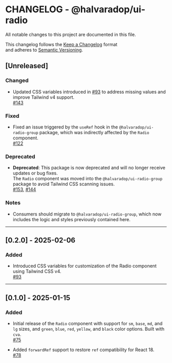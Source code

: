 # CHANGELOG - @halvaradop/ui-radio

All notable changes to this project are documented in this file.

This changelog follows the [Keep a Changelog](https://keepachangelog.com/en/1.1.0/) format  
and adheres to [Semantic Versioning](https://semver.org/spec/v2.0.0.html).

## [Unreleased]

### Changed

- Updated CSS variables introduced in [#93](https://github.com/halvaradop/ui/pull/93) to address missing values and improve Tailwind v4 support.  
  [#143](https://github.com/halvaradop/ui/pull/143)

### Fixed

- Fixed an issue triggered by the `useRef` hook in the `@halvaradop/ui-radio-group` package, which was indirectly affected by the `Radio` component.  
  [#122](https://github.com/halvaradop/ui/pull/122)

### Deprecated

- **Deprecated**: This package is now deprecated and will no longer receive updates or bug fixes.  
  The `Radio` component was moved into the `@halvaradop/ui-radio-group` package to avoid Tailwind CSS scanning issues.  
  [#153](https://github.com/halvaradop/ui/pull/153), [#144](https://github.com/halvaradop/ui/issues/144)

### Notes

- Consumers should migrate to `@halvaradop/ui-radio-group`, which now includes the logic and styles previously contained here.

---

## [0.2.0] - 2025-02-06

### Added

- Introduced CSS variables for customization of the Radio component using Tailwind CSS v4.  
  [#93](https://github.com/halvaradop/ui/pull/93)

---

## [0.1.0] - 2025-01-15

### Added

- Initial release of the `Radio` component with support for `sm`, `base`, `md`, and `lg` sizes, and `green`, `blue`, `red`, `yellow`, and `black` color options. Built with `cva`.  
  [#75](https://github.com/halvaradop/ui/pull/75)

- Added `forwardRef` support to restore `ref` compatibility for React 18.  
  [#78](https://github.com/halvaradop/ui/pull/78)
